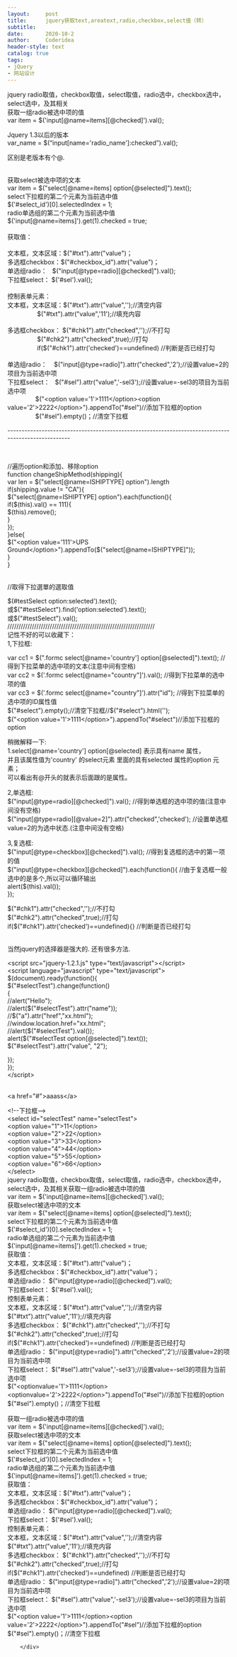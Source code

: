 ```yaml
---
layout:     post
title:      jquery获取text,areatext,radio,checkbox,select值（转）
subtitle:   
date:       2020-10-2
author:     Coderidea
header-style: text
catalog: true
tags:
- jQuery
- 网站设计
--- 
```

<div class="postBody">
			<div id="cnblogs_post_body" class="blogpost-body"><div>jquery radio取值，checkbox取值，select取值，radio选中，checkbox选中，select选中，及其相关 <br />获取一组radio被选中项的值 <br />var item = $('input[@name=items][@checked]').val(); </div>
<div>
<p>Jquery 1.3以后的版本<br />var_name = $(“input[name='radio_name']:checked”).val();</p>
<p>区别是老版本有个@.</p>
<br />获取select被选中项的文本 <br />var item = $("select[@name=items] option[@selected]").text(); <br />select下拉框的第二个元素为当前选中值 <br />$('#select_id')[0].selectedIndex = 1; <br />radio单选组的第二个元素为当前选中值 <br />$('input[@name=items]').get(1).checked = true; <br /><br />获取值： <br /><br />文本框，文本区域：$("#txt").attr("value")； <br />多选框checkbox：$("#checkbox_id").attr("value")； <br />单选组radio：   $("input[@type=radio][@checked]").val(); <br />下拉框select： $('#sel').val(); <br /><br />控制表单元素： <br />文本框，文本区域：$("#txt").attr("value",'');//清空内容 <br />                 $("#txt").attr("value",'11');//填充内容 <br /><br />多选框checkbox： $("#chk1").attr("checked",'');//不打勾 <br />                 $("#chk2").attr("checked",true);//打勾 <br />                 if($("#chk1").attr('checked')==undefined) //判断是否已经打勾 <br /><br />单选组radio：    $("input[@type=radio]").attr("checked",'2');//设置value=2的项目为当前选中项 <br />下拉框select：   $("#sel").attr("value",'-sel3');//设置value=-sel3的项目为当前选中项 <br />                $("&lt;option value='1'&gt;1111&lt;/option&gt;&lt;option value='2'&gt;2222&lt;/option&gt;").appendTo("#sel")//添加下拉框的option <br />                $("#sel").empty()；//清空下拉框</div>
<p>----------------------------------------------------------------------------------------------------</p>
<p> </p>
<p>//遍历option和添加、移除option<br />function changeShipMethod(shipping){<br />var len = $("select[@name=ISHIPTYPE] option").length<br />if(shipping.value != "CA"){<br />$("select[@name=ISHIPTYPE] option").each(function(){<br />if($(this).val() == 111){<br />$(this).remove();<br />}<br />});<br />}else{<br />$("&lt;option value='111'&gt;UPS Ground&lt;/option&gt;").appendTo($("select[@name=ISHIPTYPE]"));<br />}<br />}</p>
<p><br />//取得下拉選單的選取值</p>
<p>$(#testSelect option:selected').text();<br />或$("#testSelect").find('option:selected').text();<br />或$("#testSelect").val();<br />//////////////////////////////////////////////////////////////////<br />记性不好的可以收藏下：<br />1,下拉框:</p>
<p>var cc1 = $(".formc select[@name='country'] option[@selected]").text(); //得到下拉菜单的选中项的文本(注意中间有空格)<br />var cc2 = $('.formc select[@name="country"]').val(); //得到下拉菜单的选中项的值<br />var cc3 = $('.formc select[@name="country"]').attr("id"); //得到下拉菜单的选中项的ID属性值<br />$("#select").empty();//清空下拉框//$("#select").html('');<br />$("&lt;option value='1'&gt;1111&lt;/option&gt;").appendTo("#select")//添加下拉框的option</p>
<p>稍微解释一下:<br />1.select[@name='country'] option[@selected] 表示具有name 属性，<br />并且该属性值为'country' 的select元素 里面的具有selected 属性的option 元素；<br />可以看出有@开头的就表示后面跟的是属性。</p>
<p>2,单选框:<br />$("input[@type=radio][@checked]").val(); //得到单选框的选中项的值(注意中间没有空格)<br />$("input[@type=radio][@value=2]").attr("checked",'checked'); //设置单选框value=2的为选中状态.(注意中间没有空格)</p>
<p>3,复选框:<br />$("input[@type=checkbox][@checked]").val(); //得到复选框的选中的第一项的值<br />$("input[@type=checkbox][@checked]").each(function(){ //由于复选框一般选中的是多个,所以可以循环输出<br />alert($(this).val());<br />});</p>
<p>$("#chk1").attr("checked",'');//不打勾<br />$("#chk2").attr("checked",true);//打勾<br />if($("#chk1").attr('checked')==undefined){} //判断是否已经打勾</p>
<p><br />当然jquery的选择器是强大的. 还有很多方法.</p>
<p>&lt;script src="jquery-1.2.1.js" type="text/javascript"&gt;&lt;/script&gt;<br />&lt;script language="javascript" type="text/javascript"&gt;<br />$(document).ready(function(){<br />$("#selectTest").change(function()<br />{<br />//alert("Hello");<br />//alert($("#selectTest").attr("name"));<br />//$("a").attr("href","xx.html");<br />//window.location.href="xx.html";<br />//alert($("#selectTest").val());<br />alert($("#selectTest option[@selected]").text());<br />$("#selectTest").attr("value", "2");</p>
<p>});<br />});<br />&lt;/script&gt;</p>
<p><br />&lt;a href="#"&gt;aaass&lt;/a&gt;</p>
<p>&lt;!--下拉框--&gt;<br />&lt;select id="selectTest" name="selectTest"&gt;<br />&lt;option value="1"&gt;11&lt;/option&gt;<br />&lt;option value="2"&gt;22&lt;/option&gt;<br />&lt;option value="3"&gt;33&lt;/option&gt;<br />&lt;option value="4"&gt;44&lt;/option&gt;<br />&lt;option value="5"&gt;55&lt;/option&gt;<br />&lt;option value="6"&gt;66&lt;/option&gt;<br />&lt;/select&gt;<br />jquery radio取值，checkbox取值，select取值，radio选中，checkbox选中，select选中，及其相关获取一组radio被选中项的值<br />var item = $('input[@name=items][@checked]').val();<br />获取select被选中项的文本<br />var item = $("select[@name=items] option[@selected]").text();<br />select下拉框的第二个元素为当前选中值<br />$('#select_id')[0].selectedIndex = 1;<br />radio单选组的第二个元素为当前选中值<br />$('input[@name=items]').get(1).checked = true;<br />获取值：<br />文本框，文本区域：$("#txt").attr("value")；<br />多选框checkbox：$("#checkbox_id").attr("value")；<br />单选组radio： $("input[@type=radio][@checked]").val();<br />下拉框select： $('#sel').val();<br />控制表单元素：<br />文本框，文本区域：$("#txt").attr("value",'');//清空内容<br />$("#txt").attr("value",'11');//填充内容<br />多选框checkbox： $("#chk1").attr("checked",'');//不打勾<br />$("#chk2").attr("checked",true);//打勾<br />if($("#chk1").attr('checked')==undefined) //判断是否已经打勾<br />单选组radio： $("input[@type=radio]").attr("checked",'2');//设置value=2的项目为当前选中项<br />下拉框select： $("#sel").attr("value",'-sel3');//设置value=-sel3的项目为当前选中项<br />$("&lt;optionvalue='1'&gt;1111&lt;/option&gt;&lt;optionvalue='2'&gt;2222&lt;/option&gt;").appendTo("#sel")//添加下拉框的option<br />$("#sel").empty()；//清空下拉框</p>
<p>获取一组radio被选中项的值<br />var item = $('input[@name=items][@checked]').val();<br />获取select被选中项的文本<br />var item = $("select[@name=items] option[@selected]").text();<br />select下拉框的第二个元素为当前选中值<br />$('#select_id')[0].selectedIndex = 1;<br />radio单选组的第二个元素为当前选中值<br />$('input[@name=items]').get(1).checked = true;<br />获取值：<br />文本框，文本区域：$("#txt").attr("value")；<br />多选框checkbox：$("#checkbox_id").attr("value")；<br />单选组radio： $("input[@type=radio][@checked]").val();<br />下拉框select： $('#sel').val();<br />控制表单元素：<br />文本框，文本区域：$("#txt").attr("value",'');//清空内容<br />$("#txt").attr("value",'11');//填充内容<br />多选框checkbox： $("#chk1").attr("checked",'');//不打勾<br />$("#chk2").attr("checked",true);//打勾<br />if($("#chk1").attr('checked')==undefined) //判断是否已经打勾<br />单选组radio： $("input[@type=radio]").attr("checked",'2');//设置value=2的项目为当前选中项<br />下拉框select： $("#sel").attr("value",'-sel3');//设置value=-sel3的项目为当前选中项<br />$("&lt;option value='1'&gt;1111&lt;/option&gt;&lt;option value='2'&gt;2222&lt;/option&gt;").appendTo("#sel")//添加下拉框的option<br />$("#sel").empty()；//清空下拉框</p></div><div id="MySignature"></div>
<div class="clear"></div>
<div id="blog_post_info_block">
<div id="BlogPostCategory"></div>
<div id="EntryTag"></div>
<div id="blog_post_info">
</div>
<div class="clear"></div>
<div id="post_next_prev"></div>
</div>


		</div>